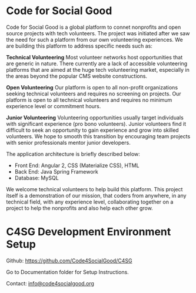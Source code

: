 # Code for Social Good
Code for Social Good is a global platform to connet nonprofits and open source projects with tech volunteers. The project was initiated after we saw the need for such a platform from our own volunteering experiences. We are building this platform to address specific needs such as: 

**Technical Volunteering**
Most volunteer networks host opportunities that are generic in nature. There currently are a lack of accessible volunteering platforms that are aimed at the huge tech volunteering market, especially in the areas beyond the popular CMS website constructions.

**Open Volunteering**
Our platform is open to all non-profit organizations seeking technical volunteers and requires no screening on projects.
Our platform is open to all technical volunteers and requires no minimum experience level or commitment hours.

**Junior Volunteering**
Volunteering opportunities usually target individuals with significant experience (pro bono volunteers). Junior volunteers find it difficult to seek an opportunity to gain experience and grow into skilled volunteers. We hope to smooth this transition by encouraging team projects with senior professionals mentor junior developers.

The application architecture is briefly described below:
- Front End: Angular 2, CSS (Materialize CSS), HTML
- Back End: Java Spring Framework 
- Database: MySQL

We welcome technical volunteers to help build this platform. This project itself is a demonstration of our mission, that coders from anywhere, in any technical field, with any experience level, collaborating together on a project to help the nonprofits and also help each other grow.

# C4SG Development Environment Setup

Github: https://github.com/Code4SocialGood/C4SG

Go to Documentation folder for Setup Instructions.

Contact: info@code4socialgood.org
